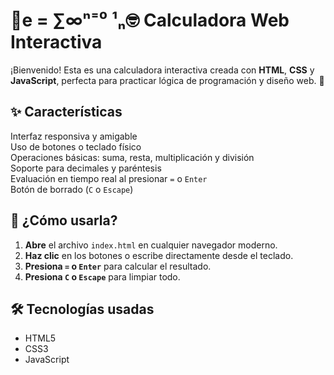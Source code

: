 # 📐e = ∑∞ⁿ⁼⁰ ¹ₙ🤓 Calculadora Web Interactiva 

¡Bienvenido! Esta es una calculadora interactiva creada con **HTML**, **CSS** y **JavaScript**, perfecta para practicar lógica de programación y diseño web. 🚀


## ✨ Características

   Interfaz responsiva y amigable  
   Uso de botones o teclado físico  
   Operaciones básicas: suma, resta, multiplicación y división  
   Soporte para decimales y paréntesis  
   Evaluación en tiempo real al presionar `=` o `Enter`  
   Botón de borrado (`C` o `Escape`)


## 🧮 ¿Cómo usarla?

1. **Abre** el archivo `index.html` en cualquier navegador moderno.
2. **Haz clic** en los botones o escribe directamente desde el teclado.
3. **Presiona `=` o `Enter`** para calcular el resultado.
4. **Presiona `C` o `Escape`** para limpiar todo.

## 🛠️ Tecnologías usadas

- HTML5
- CSS3
- JavaScript


